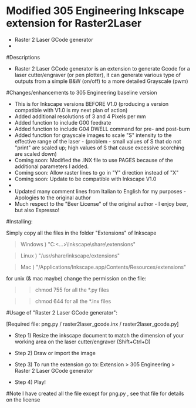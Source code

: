 # Modified 305 Engineering Inkscape extension for Raster2Laser

 - Raster 2 Laser GCode generator
 - 
 
#Descriptions
- Raster 2 Laser GCode generator is an extension to generate Gcode for a laser cutter/engraver (or pen plotter), it can generate various type of outputs from a simple B&W (on/off) to a more detailed Grayscale (pwm)

#Changes/enhancements to 305 Engineering baseline version
- This is for Inkscape versions BEFORE V1.0 (producing a version compatible with V1.0 is my next plan of action)
- Added additional resolutions of 3 and 4 Pixels per mm
- Added function to include G00 feedrate
- Added function to include G04 DWELL command for pre- and post-burn
- Added function for grayscale images to scale "S" intensity to the effective range of the laser - (problem - small values of S that do not "print" are scaled up; high values of S that cause excessive scorching are scaled down)
- Coming soon:  Modified the .INX file to use PAGES because of the additional parameters I added.
- Coming soon:  Allow raster lines to go in "Y" direction instead of "X"
- Coming soon:  Update to be compatible with Inkscape V1.0
- 
- Updated many comment lines from Italian to English for my purposes - Apologies to the original author
- Much respect to the "Beer License" of the original author - I enjoy beer, but also Espresso!


#Installing:

Simply copy all the files in the folder "Extensions" of Inkscape

>Windows ) "C:\<...>\Inkscape\share\extensions"

>Linux ) "/usr/share/inkscape/extensions"

>Mac ) "/Applications/Inkscape.app/Contents/Resources/extensions"


for unix (& mac maybe) change the permission on the file:

>>chmod 755 for all the *.py files

>>chmod 644 for all the *.inx files



#Usage of "Raster 2 Laser GCode generator":

[Required file: png.py / raster2laser_gcode.inx / raster2laser_gcode.py]

- Step 1) Resize the inkscape document to match the dimension of your working area on the laser cutter/engraver (Shift+Ctrl+D)

- Step 2) Draw or import the image

- Step 3) To run the extension go to: Extension > 305 Engineering > Raster 2 Laser GCode generator

- Step 4) Play!




#Note
I have created all the file except for png.py , see that file for details on the license
